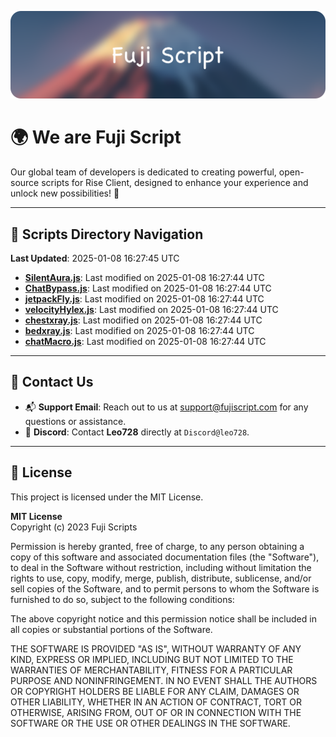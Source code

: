 ![Banner](.github/b.webp)

# 🌍 **We are Fuji Script**

Our global team of developers is dedicated to creating powerful, open-source scripts for Rise Client, designed to enhance your experience and unlock new possibilities! 🌟

---
<!-- SCRIPTS_NAVIGATION_START -->
## 📂 **Scripts Directory Navigation**

**Last Updated**: 2025-01-08 16:27:45 UTC

- **[SilentAura.js](scripts/SilentAura.js)**: Last modified on 2025-01-08 16:27:44 UTC
- **[ChatBypass.js](scripts/ChatBypass.js)**: Last modified on 2025-01-08 16:27:44 UTC
- **[jetpackFly.js](scripts/jetpackFly.js)**: Last modified on 2025-01-08 16:27:44 UTC
- **[velocityHylex.js](scripts/velocityHylex.js)**: Last modified on 2025-01-08 16:27:44 UTC
- **[chestxray.js](scripts/chestxray.js)**: Last modified on 2025-01-08 16:27:44 UTC
- **[bedxray.js](scripts/bedxray.js)**: Last modified on 2025-01-08 16:27:44 UTC
- **[chatMacro.js](scripts/chatMacro.js)**: Last modified on 2025-01-08 16:27:44 UTC

<!-- SCRIPTS_NAVIGATION_END -->

---

## 💬 **Contact Us**  
- 📬 **Support Email**: Reach out to us at [support@fujiscript.com](mailto:support@fujiscript.com) for any questions or assistance.  
- 💬 **Discord**: Contact **Leo728** directly at `Discord@leo728`.

---

## 📜 **License**

This project is licensed under the MIT License.  

**MIT License**  
Copyright (c) 2023 Fuji Scripts  

Permission is hereby granted, free of charge, to any person obtaining a copy of this software and associated documentation files (the "Software"), to deal in the Software without restriction, including without limitation the rights to use, copy, modify, merge, publish, distribute, sublicense, and/or sell copies of the Software, and to permit persons to whom the Software is furnished to do so, subject to the following conditions:  

The above copyright notice and this permission notice shall be included in all copies or substantial portions of the Software.  

THE SOFTWARE IS PROVIDED "AS IS", WITHOUT WARRANTY OF ANY KIND, EXPRESS OR IMPLIED, INCLUDING BUT NOT LIMITED TO THE WARRANTIES OF MERCHANTABILITY, FITNESS FOR A PARTICULAR PURPOSE AND NONINFRINGEMENT. IN NO EVENT SHALL THE AUTHORS OR COPYRIGHT HOLDERS BE LIABLE FOR ANY CLAIM, DAMAGES OR OTHER LIABILITY, WHETHER IN AN ACTION OF CONTRACT, TORT OR OTHERWISE, ARISING FROM, OUT OF OR IN CONNECTION WITH THE SOFTWARE OR THE USE OR OTHER DEALINGS IN THE SOFTWARE.  
